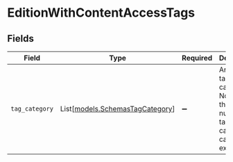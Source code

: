 # EditionWithContentAccessTags


## Fields

| Field                                                                                      | Type                                                                                       | Required                                                                                   | Description                                                                                |
| ------------------------------------------------------------------------------------------ | ------------------------------------------------------------------------------------------ | ------------------------------------------------------------------------------------------ | ------------------------------------------------------------------------------------------ |
| `tag_category`                                                                             | List[[models.SchemasTagCategory](../models/schemastagcategory.md)]                         | :heavy_minus_sign:                                                                         | An array of tag categories. Note that the total number of tag categories cannot exceed 20. |